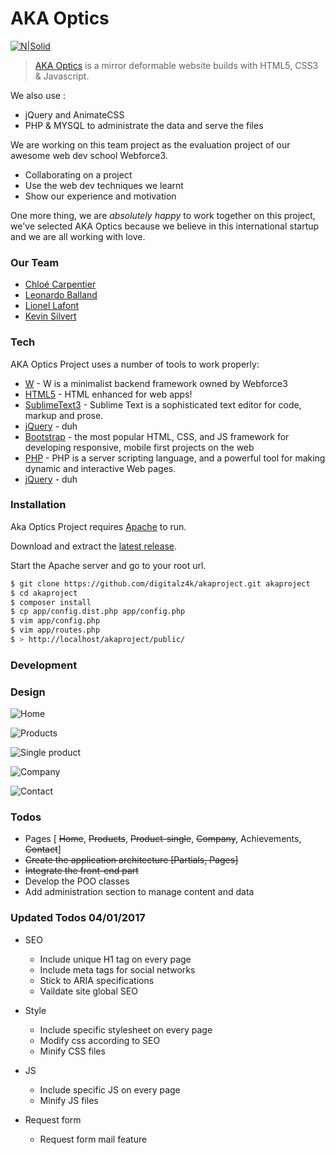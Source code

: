 # AKA Optics

[![N|Solid](http://www.cominjob.com/media/logo-4505.png)](http://www.wf3.fr/)

> [AKA Optics](http://www.akaoptics.com/) is a mirror deformable website builds with HTML5, CSS3 & Javascript.

We also use :
  - jQuery and AnimateCSS
  - PHP & MYSQL to administrate the data and serve the files

We are working on this team project as the evaluation project of our awesome web dev school Webforce3.

- Collaborating on a project
- Use the web dev techniques we learnt
- Show our experience and motivation

One more thing, we are *absolutely happy* to work together on this project, we've selected AKA Optics because we believe in this international startup and we are all working with love.

### Our Team
* [Chloé Carpentier]
* [Leonardo Balland]
* [Lionel Lafont]
* [Kevin Silvert]

### Tech

AKA Optics Project uses a number of tools to work properly:

* [W] - W is a minimalist backend framework owned by Webforce3
* [HTML5] - HTML enhanced for web apps!
* [SublimeText3] - Sublime Text is a sophisticated text editor for code, markup and prose.
* [jQuery] - duh
* [Bootstrap] - the most popular HTML, CSS, and JS framework for developing responsive, mobile first projects on the web
* [PHP] - PHP is a server scripting language, and a powerful tool for making dynamic and interactive Web pages.
* [jQuery] - duh

### Installation

Aka Optics Project requires [Apache](https://www.apache.org/) to run.

Download and extract the [latest release](https://github.com/digitalz4k/akaproject).

Start the Apache server and go to your root url.

```sh
$ git clone https://github.com/digitalz4k/akaproject.git akaproject
$ cd akaproject
$ composer install
$ cp app/config.dist.php app/config.php
$ vim app/config.php
$ vim app/routes.php
$ > http://localhost/akaproject/public/
```

### Development

### Design
![Home](https://akaproject-sexypanda.c9users.io/src/page_home.jpg)

![Products](https://akaproject-sexypanda.c9users.io/src/page_products.jpg)

![Single product](https://akaproject-sexypanda.c9users.io/src/page_product-single.jpg)

![Company](https://akaproject-sexypanda.c9users.io/src/page_company.jpg)

![Contact](https://akaproject-sexypanda.c9users.io/src/page_contact.jpg)

### Todos
 - Pages [ ~~Home~~, ~~Products~~, ~~Product-single~~, ~~Company~~, Achievements, ~~Contact~~]
 - ~~Create the application architecture [Partials, Pages]~~
 - ~~Integrate the front-end part~~
 - Develop the POO classes
 - Add administration section to manage content and data

### Updated Todos 04/01/2017
 - SEO
   - Include unique H1 tag on every page
   - Include meta tags for social networks
   - Stick to ARIA specifications
   - Vaildate site global SEO

 - Style
   - Include specific stylesheet on every page
   - Modify css according to SEO
   - Minify CSS files

 - JS
   - Include specific JS on every page
   - Minify JS files

 - Request form
   - Request form mail feature

[//]: # (These are reference links used in the body of this note and get stripped out when the markdown processor does its job. There is no need to format nicely because it shouldn't be seen. Thanks SO - http://stackoverflow.com/questions/4823468/store-comments-in-markdown-syntax)


   [Lionel Lafont]: <https://twitter.com/LafontLft>
   [Leonardo Balland]: <https://twitter.com/leonardoballand>
   [Chloé Carpentier]: <https://github.com/chlooe>
   [Kevin Silvert]: <mailto:kevin.silvert@hotmail.fr>
   [SublimeText3]: <https://www.sublimetext.com/>
   [jQuery]: <http://jquery.com>
   [W]: <https://github.com/AxessWeb/W>
   [html5]: <http://www.w3schools.com/html/html5_intro.asp>
   [php]: <http://www.w3schools.com/php/>
   [Bootstrap]: <http://getbootstrap.com/>
